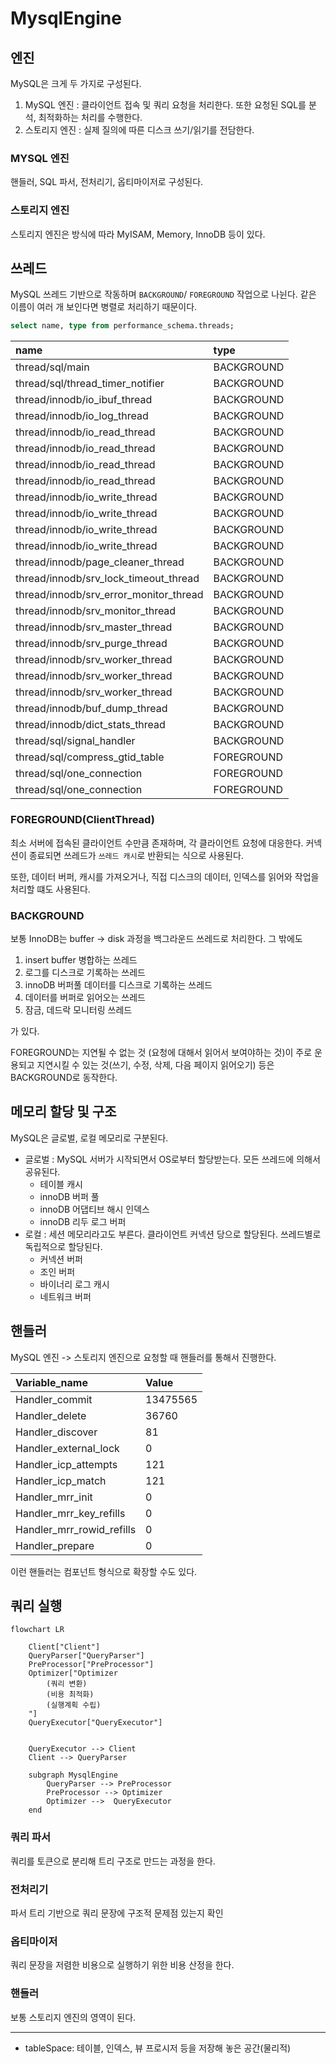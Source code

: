 # MysqlEngine

## 엔진
MySQL은 크게 두 가지로 구성된다.

1. MySQL 엔진 : 클라이언트 접속 및 쿼리 요청을 처리한다. 또한 요청된 SQL를 분석, 최적화하는 처리를 수행한다.
2. 스토리지 엔진 : 실제 질의에 따른 디스크 쓰기/읽기를 전담한다.

### MYSQL 엔진
핸들러, SQL 파서, 전처리기, 옵티마이저로 구성된다.


### 스토리지 엔진
스토리지 엔진은 방식에 따라 MyISAM, Memory, InnoDB 등이 있다.



## 쓰레드

MySQL 쓰레드 기반으로 작동하며 `BACKGROUND`/ `FOREGROUND` 작업으로 나뉜다.
같은 이름이 여러 개 보인다면 병렬로 처리하기 때문이다.

```sql
select name, type from performance_schema.threads;
```

| name | type |
| :--- | :--- |
| thread/sql/main | BACKGROUND |
| thread/sql/thread\_timer\_notifier | BACKGROUND |
| thread/innodb/io\_ibuf\_thread | BACKGROUND |
| thread/innodb/io\_log\_thread | BACKGROUND |
| thread/innodb/io\_read\_thread | BACKGROUND |
| thread/innodb/io\_read\_thread | BACKGROUND |
| thread/innodb/io\_read\_thread | BACKGROUND |
| thread/innodb/io\_read\_thread | BACKGROUND |
| thread/innodb/io\_write\_thread | BACKGROUND |
| thread/innodb/io\_write\_thread | BACKGROUND |
| thread/innodb/io\_write\_thread | BACKGROUND |
| thread/innodb/io\_write\_thread | BACKGROUND |
| thread/innodb/page\_cleaner\_thread | BACKGROUND |
| thread/innodb/srv\_lock\_timeout\_thread | BACKGROUND |
| thread/innodb/srv\_error\_monitor\_thread | BACKGROUND |
| thread/innodb/srv\_monitor\_thread | BACKGROUND |
| thread/innodb/srv\_master\_thread | BACKGROUND |
| thread/innodb/srv\_purge\_thread | BACKGROUND |
| thread/innodb/srv\_worker\_thread | BACKGROUND |
| thread/innodb/srv\_worker\_thread | BACKGROUND |
| thread/innodb/srv\_worker\_thread | BACKGROUND |
| thread/innodb/buf\_dump\_thread | BACKGROUND |
| thread/innodb/dict\_stats\_thread | BACKGROUND |
| thread/sql/signal\_handler | BACKGROUND |
| thread/sql/compress\_gtid\_table | FOREGROUND |
| thread/sql/one\_connection | FOREGROUND |
| thread/sql/one\_connection | FOREGROUND |


### FOREGROUND(ClientThread)

최소 서버에 접속된 클라이언트 수만큼 존재하며, 각 클라이언트 요청에 대응한다. 커넥션이 종료되면 쓰레드가 `쓰레드 캐시`로 반환되는 식으로
사용된다.

또한, 데이터 버퍼, 캐시를 가져오거나, 직접 디스크의 데이터, 인덱스를 읽어와 작업을 처리할 떄도 사용된다.

### BACKGROUND

보통 InnoDB는 buffer -> disk 과정을 백그라운드 쓰레드로 처리한다. 그 밖에도

1. insert buffer 병합하는 쓰레드
2. 로그를 디스크로 기록하는 쓰레드
3. innoDB 버퍼풀 데이터를 디스크로 기록하는 쓰레드
4. 데이터를 버퍼로 읽어오는 쓰레드
5. 잠금, 데드락 모니터링 쓰레드

가 있다.

FOREGROUND는 지연될 수 없는 것 (요청에 대해서 읽어서 보여야하는 것)이 주로 운용되고 지연시킬 수 있는 것(쓰기, 수정, 삭제, 다음 페이지 읽어오기)
등은 BACKGROUND로 동작한다.


## 메모리 할당 및 구조

MySQL은 글로벌, 로컬 메모리로 구분된다.

- 글로벌 : MySQL 서버가 시작되면서 OS로부터 할당받는다. 모든 쓰레드에 의해서 공유된다.
    - 테이블 캐시
    - innoDB 버퍼 풀
    - innoDB 어댑티브 해시 인덱스
    - innoDB 리두 로그 버퍼
- 로컬 : 세션 메모리라고도 부른다. 클라이언트 커넥션 당으로 할당된다. 쓰레드별로 독립적으로 할당된다.
    - 커넥션 버퍼
    - 조인 버퍼
    - 바이너리 로그 캐시
    - 네트워크 버퍼



## 핸들러 
MySQL 엔진 -> 스토리지 엔진으로 요청할 때 핸들러를 통해서 진행한다.

| Variable\_name | Value |
| :--- | :--- |
| Handler\_commit | 13475565 |
| Handler\_delete | 36760 |
| Handler\_discover | 81 |
| Handler\_external\_lock | 0 |
| Handler\_icp\_attempts | 121 |
| Handler\_icp\_match | 121 |
| Handler\_mrr\_init | 0 |
| Handler\_mrr\_key\_refills | 0 |
| Handler\_mrr\_rowid\_refills | 0 |
| Handler\_prepare | 0 |

이런 핸들러는 컴포넌트 형식으로 확장할 수도 있다.

## 쿼리 실행


```mermaid
flowchart LR 
    
    Client["Client"]
    QueryParser["QueryParser"]
    PreProcessor["PreProcessor"]
    Optimizer["Optimizer
        (쿼리 변환)
        (비용 최적화)
        (실행계획 수립)
    "]
    QueryExecutor["QueryExecutor"]


    QueryExecutor --> Client
    Client --> QueryParser
    
    subgraph MysqlEngine
        QueryParser --> PreProcessor 
        PreProcessor --> Optimizer 
        Optimizer -->  QueryExecutor
    end
```

### 쿼리 파서
쿼리를 토큰으로 분리해 트리 구조로 만드는 과정을 한다.


### 전처리기
파서 트리 기반으로 쿼리 문장에 구조적 문제점 있는지 확인 

### 옵티마이저
쿼리 문장을 저렴한 비용으로 실행하기 위한 비용 산정을 한다.

### 핸들러
보통 스토리지 엔진의 영역이 된다. 


---------

* tableSpace: 테이블, 인덱스, 뷰 프로시저 등을 저장해 놓은 공간(물리적)


